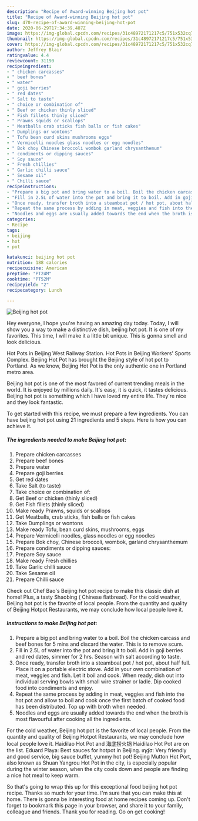 ```yaml
---
description: "Recipe of Award-winning Beijing hot pot"
title: "Recipe of Award-winning Beijing hot pot"
slug: 470-recipe-of-award-winning-beijing-hot-pot
date: 2020-06-29T17:34:39.487Z
image: https://img-global.cpcdn.com/recipes/31c48972171217c5/751x532cq70/beijing-hot-pot-recipe-main-photo.jpg
thumbnail: https://img-global.cpcdn.com/recipes/31c48972171217c5/751x532cq70/beijing-hot-pot-recipe-main-photo.jpg
cover: https://img-global.cpcdn.com/recipes/31c48972171217c5/751x532cq70/beijing-hot-pot-recipe-main-photo.jpg
author: Jeffrey Blair
ratingvalue: 4.4
reviewcount: 31190
recipeingredient:
- " chicken carcasses"
- " beef bones"
- " water"
- " goji berries"
- " red dates"
- " Salt to taste"
- " choice or combination of"
- " Beef or chicken thinly sliced"
- " Fish fillets thinly sliced"
- " Prawns squids or scallops"
- " Meatballs crab sticks fish balls or fish cakes"
- " Dumplings or wontons"
- " Tofu bean curd skins mushrooms eggs"
- " Vermicelli noodles glass noodles or egg noodles"
- " Bok choy Chinese broccoli wombok garland chrysanthemum"
- " condiments or dipping sauces"
- " Soy sauce"
- " Fresh chillies"
- " Garlic chilli sauce"
- " Sesame oil"
- " Chilli sauce"
recipeinstructions:
- "Prepare a big pot and bring water to a boil. Boil the chicken carcass and beef bones for 5 mins and discard the water. This is to remove scum."
- "Fill in 2.5L of water into the pot and bring it to boil. Add in goji berries and red dates, simmer for 2 hrs. Season with salt according to taste."
- "Once ready, transfer broth into a steamboat pot / hot pot, about half full. Place it on a portable electric stove. Add in your own combination of meat, veggies and fish. Let it boil and cook. When ready, dish out into individual serving bowls with small wire strainer or ladle. Dip cooked food into condiments and enjoy."
- "Repeat the same process by adding in meat, veggies and fish into the hot pot and allow to boil and cook once the first batch of cooked food has been distributed. Top up with broth when needed."
- "Noodles and eggs are usually added towards the end when the broth is most flavourful after cooking all the ingredients."
categories:
- Recipe
tags:
- beijing
- hot
- pot

katakunci: beijing hot pot 
nutrition: 188 calories
recipecuisine: American
preptime: "PT24M"
cooktime: "PT52M"
recipeyield: "2"
recipecategory: Lunch

---
```



![Beijing hot pot](https://img-global.cpcdn.com/recipes/31c48972171217c5/751x532cq70/beijing-hot-pot-recipe-main-photo.jpg)

Hey everyone, I hope you're having an amazing day today. Today, I will show you a way to make a distinctive dish, beijing hot pot. It is one of my favorites. This time, I will make it a little bit unique. This is gonna smell and look delicious.

Hot Pots in Beijing West Railway Station. Hot Pots in Beijing Workers&#39; Sports Complex. Beijing Hot Pot has brought the Beijing style of hot pot to Portland. As we know, Beijing Hot Pot is the only authentic one in Portland metro area.

Beijing hot pot is one of the most favored of current trending meals in the world. It is enjoyed by millions daily. It's easy, it is quick, it tastes delicious. Beijing hot pot is something which I have loved my entire life. They're nice and they look fantastic.


To get started with this recipe, we must prepare a few ingredients. You can have beijing hot pot using 21 ingredients and 5 steps. Here is how you can achieve it.

<!--inarticleads1-->

##### The ingredients needed to make Beijing hot pot:

1. Prepare  chicken carcasses
1. Prepare  beef bones
1. Prepare  water
1. Prepare  goji berries
1. Get  red dates
1. Take  Salt (to taste)
1. Take  choice or combination of:
1. Get  Beef or chicken (thinly sliced)
1. Get  Fish fillets (thinly sliced)
1. Make ready  Prawns, squids or scallops
1. Get  Meatballs, crab sticks, fish balls or fish cakes
1. Take  Dumplings or wontons
1. Make ready  Tofu, bean curd skins, mushrooms, eggs
1. Prepare  Vermicelli noodles, glass noodles or egg noodles
1. Prepare  Bok choy, Chinese broccoli, wombok, garland chrysanthemum
1. Prepare  condiments or dipping sauces:
1. Prepare  Soy sauce
1. Make ready  Fresh chillies
1. Take  Garlic chilli sauce
1. Take  Sesame oil
1. Prepare  Chilli sauce


Check out Chef Bao&#39;s Beijing hot pot recipe to make this classic dish at home! Plus, a tasty Shaobing ( Chinese flatbread). For the cold weather, Beijing hot pot is the favorite of local people. From the quantity and quality of Beijing Hotpot Restaurants, we may conclude how local people love it. 

<!--inarticleads2-->

##### Instructions to make Beijing hot pot:

1. Prepare a big pot and bring water to a boil. Boil the chicken carcass and beef bones for 5 mins and discard the water. This is to remove scum.
1. Fill in 2.5L of water into the pot and bring it to boil. Add in goji berries and red dates, simmer for 2 hrs. Season with salt according to taste.
1. Once ready, transfer broth into a steamboat pot / hot pot, about half full. Place it on a portable electric stove. Add in your own combination of meat, veggies and fish. Let it boil and cook. When ready, dish out into individual serving bowls with small wire strainer or ladle. Dip cooked food into condiments and enjoy.
1. Repeat the same process by adding in meat, veggies and fish into the hot pot and allow to boil and cook once the first batch of cooked food has been distributed. Top up with broth when needed.
1. Noodles and eggs are usually added towards the end when the broth is most flavourful after cooking all the ingredients.


For the cold weather, Beijing hot pot is the favorite of local people. From the quantity and quality of Beijing Hotpot Restaurants, we may conclude how local people love it. Haidilao Hot Pot and 海底捞火锅 Haidilao Hot Pot are on the list. Eduard Playa: Best sauces for hotpot in Beijing. ιηɠσ: Very friendly and good service, big sauce buffet, yummy hot pot! Beijing Mutton Hot Port, also known as Shuan Yangrou Hot Pot in the city, is especially popular during the winter season, when the city cools down and people are finding a nice hot meal to keep warm. 

So that's going to wrap this up for this exceptional food beijing hot pot recipe. Thanks so much for your time. I'm sure that you can make this at home. There is gonna be interesting food at home recipes coming up. Don't forget to bookmark this page in your browser, and share it to your family, colleague and friends. Thank you for reading. Go on get cooking!
